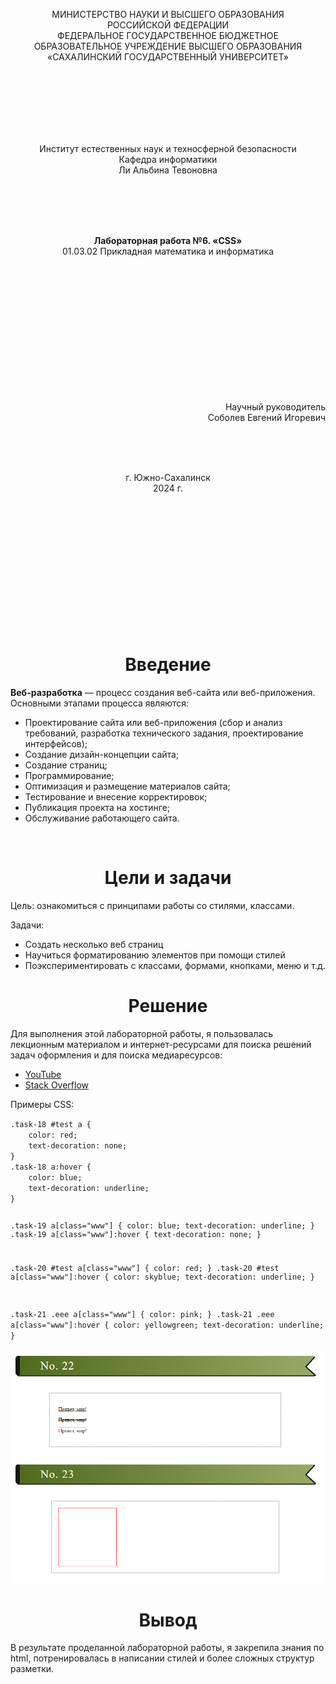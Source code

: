 <p align = "center">МИНИСТЕРСТВО НАУКИ И ВЫСШЕГО ОБРАЗОВАНИЯ<br>
РОССИЙСКОЙ ФЕДЕРАЦИИ<br>
ФЕДЕРАЛЬНОЕ ГОСУДАРСТВЕННОЕ БЮДЖЕТНОЕ<br>
ОБРАЗОВАТЕЛЬНОЕ УЧРЕЖДЕНИЕ ВЫСШЕГО ОБРАЗОВАНИЯ<br>
«САХАЛИНСКИЙ ГОСУДАРСТВЕННЫЙ УНИВЕРСИТЕТ»</p>
<br><br><br><br><br><br>
<p align = "center">Институт естественных наук и техносферной безопасности<br>Кафедра информатики<br>Ли Альбина Тевоновна</p>
<br><br><br>
<p align = "center"><br><strong>Лабораторная работа №6. «CSS»</strong><br>01.03.02 Прикладная математика и информатика</p>
<br><br><br><br><br><br><br><br><br><br><br><br>
<p align = "right">Научный руководитель<br>
Соболев Евгений Игоревич</p>
<br><br><br>
<p align = "center">г. Южно-Сахалинск<br>2024 г.</p>
<br><br><br><br><br><br><br><br><br><br><br><br>

<h1 align = "center">Введение</h1>

<p><b>Веб-разработка</b> — процесс создания веб-сайта или веб-приложения. Основными этапами процесса являются: </p>

<ul>
<li>Проектирование сайта или веб-приложения (сбор и анализ требований, разработка технического задания, проектирование интерфейсов);</li>
<li>Создание дизайн-концепции сайта;</li>
<li>Создание страниц;</li>
<li>Программирование;</li>
<li>Оптимизация и размещение материалов сайта;</li>
<li>Тестирование и внесение корректировок;</li>
<li>Публикация проекта на хостинге;</li>
<li>Обслуживание работающего сайта.</li>
</ul>

<br>

<h1 align = "center">Цели и задачи</h1>


<p>Цель: ознакомиться с принципами работы со стилями, классами.</p>

<p>Задачи:</p>

<ul>
<li>Создать несколько веб страниц</li>
<li>Научиться форматированию элементов при помощи стилей</li>
<li>Поэкспериментировать с классами, формами, кнопками, меню и т.д.</li>
</ul>

<p></p>

<h1 align = "center">Решение</h1>

<p>Для выполнения этой лабораторной работы, я пользовалась лекционным материалом и интернет-ресурсами для поиска решений задач оформления и для поиска медиаресурсов:</p>

<ul>
<li><a href="https://youtube.com/">YouTube</a></li>
<li><a href="https://stackoverflow.com/">Stack Overflow</a></li>
</ul>

<p>Примеры CSS:</p>
<code>.task-18 #test a {
    color: red;
    text-decoration: none;
}
.task-18 a:hover {
    color: blue;
    text-decoration: underline;
}

.task-19 a[class="www"] {
    color: blue;
    text-decoration: underline;
}
.task-19 a[class="www"]:hover {
    text-decoration: none;
}

.task-20 #test a[class="www"] {
    color: red;
}
.task-20 #test a[class="www"]:hover {
    color: skyblue;
    text-decoration: underline;
}

.task-21 .eee a[class="www"] {
    color: pink;
}
.task-21 .eee a[class="www"]:hover {
    color: yellowgreen;
    text-decoration: underline;
}</code>
</br></br>
<img src="/Images/page.PNG"></img>
</br>
<h1 align = "center">Вывод</h1>
<p>В результате проделанной лабораторной работы, я закрепила знания по html, потренировалась в написании стилей и более сложных структур разметки.</p>

